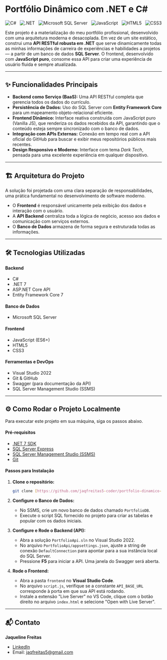 #  Portfólio Dinâmico com .NET e C#

<div align="center">

![C#](https://img.shields.io/badge/c%23-%23239120.svg?style=for-the-badge&logo=c-sharp&logoColor=white) &nbsp; ![.NET](https://img.shields.io/badge/.NET-5C2D91?style=for-the-badge&logo=.net&logoColor=white) &nbsp; ![Microsoft SQL Server](https://img.shields.io/badge/SQL%20Server-CC2927?style=for-the-badge&logo=microsoftsqlserver&logoColor=white) &nbsp; ![JavaScript](https://img.shields.io/badge/javascript-%23323330.svg?style=for-the-badge&logo=javascript&logoColor=%23F7DF1E) &nbsp; ![HTML5](https://img.shields.io/badge/html5-%23E34F26.svg?style=for-the-badge&logo=html5&logoColor=white) &nbsp; ![CSS3](https://img.shields.io/badge/css3-%231572B6.svg?style=for-the-badge&logo=css3&logoColor=white)

</div>

Este projeto é a materialização do meu portfólio profissional, desenvolvido com uma arquitetura moderna e desacoplada. Em vez de um site estático, construi uma **API RESTful robusta em .NET** que serve dinamicamente todas as minhas informações de carreira de experiências e habilidades a projetos — a partir de um banco de dados **SQL Server**. O frontend, desenvolvido com **JavaScript puro**, consome essa API para criar uma experiência de usuário fluida e sempre atualizada.

---

## ✨ Funcionalidades Principais

* **Backend como Serviço (BaaS):** Uma API RESTful completa que gerencia todos os dados do currículo.
* **Persistência de Dados:** Uso do SQL Server com **Entity Framework Core** para um mapeamento objeto-relacional eficiente.
* **Frontend Dinâmico:** Interface reativa construída com JavaScript puro (Vanilla JS), que renderiza os dados recebidos da API, garantindo que o conteúdo esteja sempre sincronizado com o banco de dados.
* **Integração com APIs Externas:** Conexão em tempo real com a API oficial do GitHub para buscar e exibir meus repositórios públicos mais recentes.
* **Design Responsivo e Moderno:** Interface com tema *Dark Tech*, pensada para uma excelente experiência em qualquer dispositivo.

---

## 🏗️ Arquitetura do Projeto

A solução foi projetada com uma clara separação de responsabilidades, uma prática fundamental no desenvolvimento de software moderno.
* O **Frontend** é responsável unicamente pela exibição dos dados e interação com o usuário.
* A **API Backend** centraliza toda a lógica de negócio, acesso aos dados e comunicação com serviços externos.
* O **Banco de Dados** armazena de forma segura e estruturada todas as informações.

---

## 🛠️ Tecnologias Utilizadas

#### **Backend**
* C#
* .NET 7
* ASP.NET Core API
* Entity Framework Core 7

#### **Banco de Dados**
* Microsoft SQL Server

#### **Frontend**
* JavaScript (ES6+)
* HTML5
* CSS3

#### **Ferramentas e DevOps**
* Visual Studio 2022
* Git & GitHub
* Swagger (para documentação da API)
* SQL Server Management Studio (SSMS)

---

## ⚙️ Como Rodar o Projeto Localmente

Para executar este projeto em sua máquina, siga os passos abaixo.

#### **Pré-requisitos**
* [.NET 7 SDK](https://dotnet.microsoft.com/pt-br/download/dotnet/7.0)
* [SQL Server Express](https://www.microsoft.com/pt-br/sql-server/sql-server-downloads)
* [SQL Server Management Studio (SSMS)](https://learn.microsoft.com/pt-br/sql/ssms/download-sql-server-management-studio-ssms)
* [Git](https://git-scm.com/downloads)

#### **Passos para Instalação**

1.  **Clone o repositório:**
    ```bash
    git clone [https://github.com/jaqfreitas5-coder/portfolio-dinamico-dotnet.git](https://github.com/jaqfreitas5-coder/portfolio-dinamico-dotnet.git)

    ```

2.  **Configure o Banco de Dados:**
    * No SSMS, crie um novo banco de dados chamado `PortfolioDB`.
    * Execute o script SQL fornecido no projeto para criar as tabelas e popular com os dados iniciais.

3.  **Configure e Rode o Backend (API):**
    * Abra a solução `PortfolioApi.sln` no Visual Studio 2022.
    * No arquivo `PortfolioApi/appsettings.json`, ajuste a string de conexão `DefaultConnection` para apontar para a sua instância local do SQL Server.
    * Pressione **F5** para iniciar a API. Uma janela do Swagger será aberta.

4.  **Rode o Frontend:**
    * Abra a pasta `frontend` no **Visual Studio Code**.
    * No arquivo `script.js`, verifique se a constante `API_BASE_URL` corresponde à porta em que sua API está rodando.
    * Instale a extensão "Live Server" no VS Code, clique com o botão direito no arquivo `index.html` e selecione "Open with Live Server".

---

## 📬 Contato

**Jaqueline Freitas**

* [LinkedIn](https://www.linkedin.com/in/jaqueline-freitas-a20568191/)
* Email: jaqfreitas5@gmail.com
